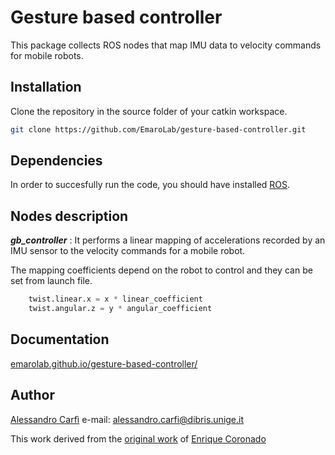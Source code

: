 # Gesture based controller

This package collects ROS nodes that map IMU data to velocity commands for mobile robots.

## Installation

Clone the repository in the source folder of your catkin workspace.

```bash
git clone https://github.com/EmaroLab/gesture-based-controller.git
```

## Dependencies

In order to succesfully run the code, you should have installed [ROS](http://wiki.ros.org/kinetic/Installation/Ubuntu).

## Nodes description

**_gb_controller_** : It performs a linear mapping of accelerations recorded by an IMU sensor to the velocity commands for a mobile robot.

The mapping coefficients depend on the robot to control and they can be set from launch file.


```python
    twist.linear.x = x * linear_coefficient
    twist.angular.z = y * angular_coefficient
```
## Documentation

[emarolab.github.io/gesture-based-controller/](https://emarolab.github.io/gesture-based-controller/)

## Author

[Alessandro Carfì](https://github.com/ACarfi) e-mail: alessandro.carfi@dibris.unige.it

This work derived from the [original work](https://github.com/enriquecoronadozu/wearable_control_hrp) of [Enrique Coronado](https://github.com/enriquecoronadozu)
